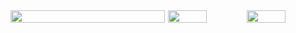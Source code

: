 <div style="display: flex;">
  <img src="http://github-profile-summary-cards.vercel.app/api/cards/profile-details?username=neu-k&theme=nightowl" width="98%">
  <img src="http://github-profile-summary-cards.vercel.app/api/cards/stats?username=neu-k&theme=nightowl" width="49%">
  <img src="http://github-profile-summary-cards.vercel.app/api/cards/most-commit-language?username=neu-k&theme=nightowl" width="49%">
</div>


<!--
**neu-k/neu-k** is a ✨ _special_ ✨ repository because its `README.md` (this file) appears on your GitHub profile.

Here are some ideas to get you started:

- 🔭 I’m currently working on ...
- 🌱 I’m currently learning ...
- 👯 I’m looking to collaborate on ...
- 🤔 I’m looking for help with ...
- 💬 Ask me about ...
- 📫 How to reach me: ...
- 😄 Pronouns: ...
- ⚡ Fun fact: ...
-->
